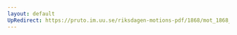 ```yaml
---
layout: default
UpRedirect: https://pruto.im.uu.se/riksdagen-motions-pdf/1868/mot_1868__ak__149.pdf
---
```


